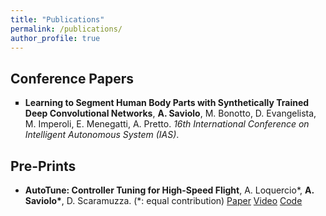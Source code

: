```yaml
---
title: "Publications"
permalink: /publications/
author_profile: true
---
```



<!---
## Journal Papers:
-->

## Conference Papers

<ul style="list-style-type:square">
<li> <b>Learning to Segment Human Body Parts with Synthetically Trained Deep Convolutional Networks</b>, <b>A. Saviolo</b>, M. Bonotto, D. Evangelista, M. Imperoli, E. Menegatti, A. Pretto. <i>16th International Conference on Intelligent Autonomous System (IAS)</i>. </li>
</ul>

## Pre-Prints

- <b>AutoTune: Controller Tuning for High-Speed Flight</b>, A. Loquercio*, <b>A. Saviolo*</b>, D. Scaramuzza. (\*: equal contribution)
[Paper](https://arxiv.org/abs/2103.10698) [Video](https://www.youtube.com/watch?v=m2q_y7C01So&ab_channel=UZHRoboticsandPerceptionGroup) [Code](https://github.com/uzh-rpg/mh_autotune)

<!---
## Workshop papers:
-->


